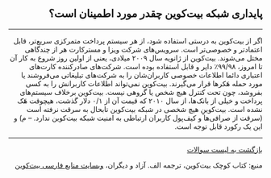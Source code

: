 <head><link rel="stylesheet" type="text/css" href="https://learnmeabitcoin.simorgh.me/assets/css/style.css">
<script src="https://code.jquery.com/jquery-1.12.4.min.js" integrity="sha256-ZosEbRLbNQzLpnKIkEdrPv7lOy9C27hHQ+Xp8a4MxAQ=" crossorigin="anonymous"></script>
<script src="https://learnmeabitcoin.simorgh.me/assets/js/respond.js"></script>    
<meta name="viewport" content="width=device-width, initial-scale=1, user-scalable=no">
</head>
<div class="wrapper"><section>
<div dir="rtl">
    <br/>
    <h2 id="6">پایداری شبکه بیت‌کوین چقدر مورد اطمینان است؟</h2>
    <hr/>
    <p>اگر از بیت‌کوین به درستی استفاده شود، از هر سیستم پرداخت متمرکزی سریع‌تر، قابل اعتماد‌تر و ‌خصوصی‌تر است. سرویس‌های شرکت ویزا و مسترکارت هر از چندگاهی مختل می‌شوند. بیت‌کوین از ژانویه سال ۲۰۰۹ میلادی، یعنی از اولین روز شروع به کار آن تا امروز، ۹۹/۹۸٪ دایر و قابل استفاده بوده است. شرکت‌های صادرکننده کارت‌های اعتباری دائما اطلاعات خصوصی کاربران‌شان را به شرکت‌های تبلیغاتی می‌فروشند یا مورد حمله هَکرها قرار می‌گیرند. بیت‌کوین نمی‌تواند اطلاعات کاربرانش را به کسی بفروشد، چون تحت کنترل هیچ شخص یا گروهی نیست. بیت‌کوین برخلاف سیستم‌های پرداخت و خیلی از بانک‌ها، از سال ۲۰۱۰ که قیمت آن از ۰/۱ دلار گذشت، هیچوقت هَک نشده است. بیت‌کوینِ هیچ شخصی در شبکه بیت‌کوین تابحال به سرقت نرفته است (سرقت از صرافی‌ها و کیف‌پول کاربران ارتباطی به امنیت شبکه بیت‌کوین ندارد. – م) و این یک رکورد قابل توجه است.</p>
    <hr/>
    <a href="https://simorgh.me/faq">بازگشت به لیست سوالات</a>
    <p>منبع: کتاب کوچک بیت‌کوین، ترجمه الف. آزاد و دیگران، <a href="https://bitcoind.me" target="_blank">وبسایت منابع فارسی بیت‌کوین</a></p>
</div>
    </section></div>
